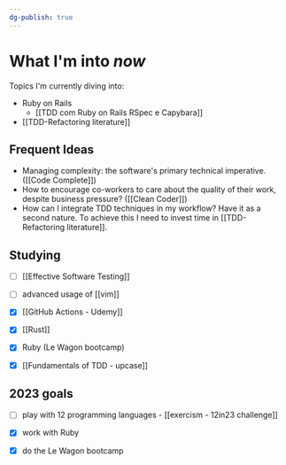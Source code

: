```yaml
---
dg-publish: true
---
```

# What I'm into *now*

Topics I'm currently diving into:

- Ruby on Rails
    - [[TDD com Ruby on Rails RSpec e Capybara]]
- [[TDD-Refactoring literature]]


## Frequent Ideas

- Managing complexity: the software's primary technical imperative. ([[Code Complete]])
- How to encourage co-workers to care about the quality of their work, despite business pressure? ([[Clean Coder]])
- How can I integrate TDD techniques in my workflow? Have it as a second nature. To achieve this I need to invest time in [[TDD-Refactoring literature]].


## Studying

- [ ] [[Effective Software Testing]]
- [ ] advanced usage of [[vim]]
- [x] [[GitHub Actions - Udemy]]
- [x] [[Rust]]
- [x] Ruby (Le Wagon bootcamp)
- [x] [[Fundamentals of TDD - upcase]]


## 2023 goals

- [ ] play with 12 programming languages - [[exercism - 12in23 challenge]]
- [x] work with Ruby
- [x] do the Le Wagon bootcamp

